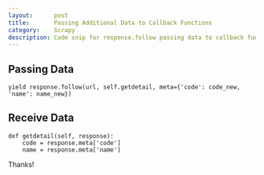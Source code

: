```yaml
---
layout:      post
title:       Passing Additional Data to Callback Functions
category:    Scrapy
description: Code snip for response.follow passing data to callback function.
---
```


## Passing Data ##
```
yield response.follow(url, self.getdetail, meta={'code': code_new, 'name': name_new})
```

## Receive Data ##
```
def getdetail(self, response):
    code = response.meta['code']
    name = response.meta['name']
```

<script src="https://gist.github.com/jiangtianyu2009/35abed7d37f1f90b43466c9ed70d8736.js"></script>

Thanks!  
